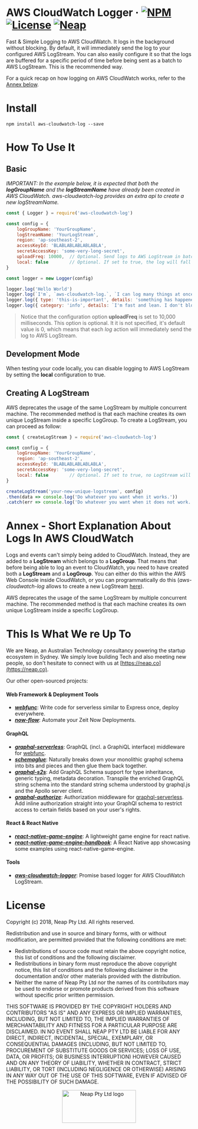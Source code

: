 # AWS CloudWatch Logger &middot;  [![NPM](https://img.shields.io/npm/v/aws-cloudwatch-log.svg?style=flat)](https://www.npmjs.com/package/aws-cloudwatch-log) [![License](https://img.shields.io/badge/License-BSD%203--Clause-blue.svg)](https://opensource.org/licenses/BSD-3-Clause) [![Neap](https://neap.co/img/made_by_neap.svg)](#this-is-what-we-re-up-to)

Fast & Simple Logging to AWS CloudWatch. It logs in the background without blocking. By default, it will immediately send the log to your configured AWS LogStream. You can also easily configure it so that the logs are buffered for a specific period of time before being sent as a batch to AWS LogStream. This is the recommended way. 

For a quick recap on how logging on AWS CloudWatch works, refer to the [Annex below](#annex-short-explanation-about-logs-in-aws-cloudwatch).   

# Install
```
npm install aws-cloudwatch-log --save
```

# How To Use It
## Basic
_IMPORTANT: In the example below, it is expected that both the __logGroupName__ and the __logStreamName__ have already been created in AWS CloudWatch. aws-cloudwatch-log provides an extra api to create a new logStreamName._

```js
const { Logger } = require('aws-cloudwatch-log')

const config = { 
	logGroupName: 'YourGroupName', 
	logStreamName: 'YourLogStream', 
	region: 'ap-southeast-2', 
	accessKeyId: 'BLABLABLABLABLABLA', 
	secretAccessKey: 'some-very-long-secret', 
	uploadFreq: 10000, 	// Optional. Send logs to AWS LogStream in batches after 10 seconds intervals.
	local: false 		// Optional. If set to true, the log will fall back to the standard 'console.log'.
}

const logger = new Logger(config)

logger.log('Hello World')
logger.log(`I'm`, `aws-cloudwatch-log.`, `I can log many things at once, as well as objects as follow:`)
logger.log({ type: 'this-is-important', details: 'something has happened!' })
logger.log({ category: 'info', details: `I'm fast and lean. I don't block, and everything happens in the background!` })
```

> Notice that the configuration option __uploadFreq__ is set to 10,000 milliseconds. This option is optional. It it is not specified, it's default value is 0, which means that each _log_ action will immediately send the log to AWS LogStream.

## Development Mode
When testing your code locally, you can disable logging to AWS LogStream by setting the __local__ configuration to true. 

## Creating A LogStream
AWS deprecates the usage of the same LogStream by multiple concurrent machine. The recommended method is that each machine creates its own unique LogStream inside a specific LogGroup. To create a LogStream, you can proceed as follow:

```js
const { createLogStream } = require('aws-cloudwatch-log')

const config = { 
	logGroupName: 'YourGroupName', 
	region: 'ap-southeast-2', 
	accessKeyId: 'BLABLABLABLABLABLA', 
	secretAccessKey: 'some-very-long-secret', 
	local: false 		// Optional. If set to true, no LogStream will be created.
}

createLogStream('your-new-unique-logstream', config)
.then(data => console.log('Do whatever you want when it works.'))
.catch(err => console.log('Do whatever you want when it does not work.'))
```

# Annex - Short Explanation About Logs In AWS CloudWatch
Logs and events can't simply being added to CloudWatch. Instead, they are added to a __LogStream__ which belongs to a __LogGroup__. That means that before being able to log an event to CloudWatch, you need to have created both a __LogStream__ and a __LogGroup__. You can either do this within the AWS Web Console inside CloudWatch, or you can programmatically do this (_aws-cloudwatch-log_ allows to create a new LogStream [here](#creating-a-logstream)).

AWS deprecates the usage of the same LogStream by multiple concurrent machine. The recommended method is that each machine creates its own unique LogStream inside a specific LogGroup.

# This Is What We re Up To
We are Neap, an Australian Technology consultancy powering the startup ecosystem in Sydney. We simply love building Tech and also meeting new people, so don't hesitate to connect with us at [https://neap.co](https://neap.co).

Our other open-sourced projects:
#### Web Framework & Deployment Tools
* [__*webfunc*__](https://github.com/nicolasdao/webfunc): Write code for serverless similar to Express once, deploy everywhere. 
* [__*now-flow*__](https://github.com/nicolasdao/now-flow): Automate your Zeit Now Deployments.

#### GraphQL
* [__*graphql-serverless*__](https://github.com/nicolasdao/graphql-serverless): GraphQL (incl. a GraphiQL interface) middleware for [webfunc](https://github.com/nicolasdao/webfunc).
* [__*schemaglue*__](https://github.com/nicolasdao/schemaglue): Naturally breaks down your monolithic graphql schema into bits and pieces and then glue them back together.
* [__*graphql-s2s*__](https://github.com/nicolasdao/graphql-s2s): Add GraphQL Schema support for type inheritance, generic typing, metadata decoration. Transpile the enriched GraphQL string schema into the standard string schema understood by graphql.js and the Apollo server client.
* [__*graphql-authorize*__](https://github.com/nicolasdao/graphql-authorize.git): Authorization middleware for [graphql-serverless](https://github.com/nicolasdao/graphql-serverless). Add inline authorization straight into your GraphQl schema to restrict access to certain fields based on your user's rights.

#### React & React Native
* [__*react-native-game-engine*__](https://github.com/bberak/react-native-game-engine): A lightweight game engine for react native.
* [__*react-native-game-engine-handbook*__](https://github.com/bberak/react-native-game-engine-handbook): A React Native app showcasing some examples using react-native-game-engine.

#### Tools
* [__*aws-cloudwatch-logger*__](https://github.com/nicolasdao/aws-cloudwatch-logger): Promise based logger for AWS CloudWatch LogStream.


# License
Copyright (c) 2018, Neap Pty Ltd.
All rights reserved.

Redistribution and use in source and binary forms, with or without modification, are permitted provided that the following conditions are met:
* Redistributions of source code must retain the above copyright notice, this list of conditions and the following disclaimer.
* Redistributions in binary form must reproduce the above copyright notice, this list of conditions and the following disclaimer in the documentation and/or other materials provided with the distribution.
* Neither the name of Neap Pty Ltd nor the names of its contributors may be used to endorse or promote products derived from this software without specific prior written permission.

THIS SOFTWARE IS PROVIDED BY THE COPYRIGHT HOLDERS AND CONTRIBUTORS "AS IS" AND
ANY EXPRESS OR IMPLIED WARRANTIES, INCLUDING, BUT NOT LIMITED TO, THE IMPLIED
WARRANTIES OF MERCHANTABILITY AND FITNESS FOR A PARTICULAR PURPOSE ARE
DISCLAIMED. IN NO EVENT SHALL NEAP PTY LTD BE LIABLE FOR ANY
DIRECT, INDIRECT, INCIDENTAL, SPECIAL, EXEMPLARY, OR CONSEQUENTIAL DAMAGES
(INCLUDING, BUT NOT LIMITED TO, PROCUREMENT OF SUBSTITUTE GOODS OR SERVICES;
LOSS OF USE, DATA, OR PROFITS; OR BUSINESS INTERRUPTION) HOWEVER CAUSED AND
ON ANY THEORY OF LIABILITY, WHETHER IN CONTRACT, STRICT LIABILITY, OR TORT
(INCLUDING NEGLIGENCE OR OTHERWISE) ARISING IN ANY WAY OUT OF THE USE OF THIS
SOFTWARE, EVEN IF ADVISED OF THE POSSIBILITY OF SUCH DAMAGE.

<p align="center"><a href="https://neap.co" target="_blank"><img src="https://neap.co/img/neap_color_horizontal.png" alt="Neap Pty Ltd logo" title="Neap" height="89" width="200"/></a></p>
